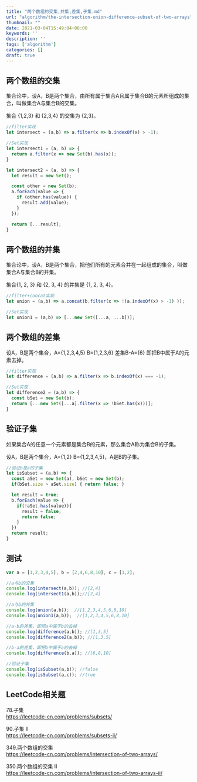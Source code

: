 ```yaml
---
title: "两个数组的交集,并集,差集,子集.md"
url: "algorithm/the-intersection-union-difference-subset-of-two-arrays"
thumbnail: ""
date: 2021-03-04T15:49:04+08:00
keywords: ''
description: ''
tags: ['algorithm']
categories: []
draft: true
---
```


## 两个数组的交集

集合论中，设A，B是两个集合，由所有属于集合A且属于集合B的元素所组成的集合，叫做集合A与集合B的交集。

集合 {1,2,3} 和 {2,3,4} 的交集为 {2,3}。

```javascript
//filter实现
let intersect = (a,b) => a.filter(x => b.indexOf(x) > -1);

//Set实现
let intersect1 = (a, b) => {
  return a.filter(x => new Set(b).has(x));
}

let intersect2 = (a, b) => {
  let result = new Set();

  const other = new Set(b);
  a.forEach(value => {
    if (other.has(value)) {
      result.add(value);
    }
  });

  return [...result];
}
```

## 两个数组的并集

集合论中，设A，B是两个集合，把他们所有的元素合并在一起组成的集合，叫做集合A与集合B的并集。

集合{1, 2, 3} 和 {2, 3, 4} 的并集是 {1, 2, 3, 4}。

```javascript
//filter+concat实现
let union = (a,b) => a.concat(b.filter(x => !(a.indexOf(x) > -1) ));

//Set实现
let union1 = (a,b) => [...new Set([...a, ...b])];
```

## 两个数组的差集

设A，B是两个集合，A={1,2,3,4,5} B={1,2,3,6} 差集B-A={6} 即把B中属于A的元素去掉。

```javascript
//filter实现
let difference = (a,b) => a.filter(x => b.indexOf(x) === -1);

//Set实现
let difference2 = (a,b) => {
  const bSet = new Set(b);
  return [...new Set([...a].filter(x => !bSet.has(x)))];
}
```

## 验证子集

如果集合A的任意一个元素都是集合B的元素，那么集合A称为集合B的子集。

设A，B是两个集合，A={1,2} B={1,2,3,4,5}，A是B的子集。

```javascript
//验证b是a的子集
let isSubset = (a,b) => {
  const aSet = new Set(a), bSet = new Set(b);
  if(bSet.size > aSet.size) { return false; }

  let result = true;
  b.forEach(value => {
    if(!aSet.has(value)){
      result = false;
      return false;
    }
  })
  return result;
}
```

## 测试

```javascript
var a = [1,2,3,4,5], b = [2,4,6,8,10], c = [1,2];

//a与b的交集
console.log(intersect(a,b)); //[2,4]
console.log(intersect1(a,b));//[2,4]

//a与b的并集
console.log(union(a,b));  //[1,2,3,4,5,6,8,10]
console.log(union1(a,b));  //[1,2,3,4,5,6,8,10]

//a-b的差集，即把a中属于b的去掉
console.log(difference(a,b)); //[1,3,5]
console.log(difference2(a,b)); //[1,3,5]

//b-a的差集，即把b中属于a的去掉
console.log(difference(b,a)); //[6,8,10]

//验证子集
console.log(isSubset(a,b)); //false
console.log(isSubset(a,c)); //true
```

## LeetCode相关题

78.子集  
https://leetcode-cn.com/problems/subsets/   

90.子集 II  
https://leetcode-cn.com/problems/subsets-ii/   

349.两个数组的交集  
https://leetcode-cn.com/problems/intersection-of-two-arrays/  

350.两个数组的交集 II  
https://leetcode-cn.com/problems/intersection-of-two-arrays-ii/  